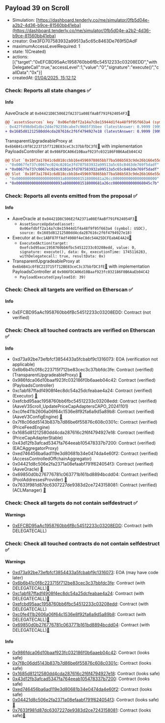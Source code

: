 ## Payload 39 on Scroll

- Simulation: [https://dashboard.tenderly.co/me/simulator/0fb5d04e-a2b2-4d36-b9ce-81560bb41eba](https://dashboard.tenderly.co/me/simulator/0fb5d04e-a2b2-4d36-b9ce-81560bb41eba)
- creator: 0xe3FD707583932a99513a5c65c8463De769f5DAdF
- maximumAccessLevelRequired: 1
- state: 1(Created)
- actions: [{"target":"0xEFCBD95aAc1958760bb6fBc54512233c03208EDD","withDelegateCall":true,"accessLevel":1,"value":"0","signature":"execute()","callData":"0x"}]
- createdAt: [01/04/2025, 15:12:12](https://scrollscan.com/tx/0x368092ac8b1881a9785036935bbff028599072ca3e64399809784730e2ffb7b2)

### Check: Reports all state changes :white_check_mark:

#### Info


AaveOracle at `0x04421D8C506E2fA2371a08EfAaBf791F624054F3`[:ghost:](https://github.com/bgd-labs/aave-address-book "AaveV3Scroll.ORACLE")
```diff
@@ `assetsSources` key `0x06efdbff2a14a7c8e15944d1f4a48f9f95f663a4 (symbol: USDC)` @@
- 0x427fd98dbd1dbc2d4e792350cabe7c9665f35bee (latestAnswer: 0.9999 [99999041, 8 decimals], description: Capped USDC/USD)
+ 0x1685d81212580dd4cda287616c2f6f4794927e18 (latestAnswer: 0.9999 [99999041, 8 decimals], description: Capped USDC/USD)
```

TransparentUpgradeableProxy at `0x6b6B41c0f8C223715f712BE83ceC3c37bbfDC3fE`[:ghost:](https://github.com/bgd-labs/aave-address-book "GovernanceV3Scroll.PAYLOADS_CONTROLLER") with implementation PayloadsController at `0x986FDCA06d10Baaf923fc032186F0B6AaEb04C42`
```diff
@@ Slot `0x10f3a17841c6d818ccbb16e4596978865bb77ba586b583c9de26b166e55de864` @@
- "0x0067fe737c0067ec024c0201e3fd707583932a99513a5c65c8463de769f5dadf"
+ "0x0067fe737c0067ec024c0301e3fd707583932a99513a5c65c8463de769f5dadf"
@@ Slot `0x10f3a17841c6d818ccbb16e4596978865bb77ba586b583c9de26b166e55de865` @@
- "0x000000000000000000093a80000001518000681a26cc00000000000000000000"
+ "0x000000000000000000093a80000001518000681a26cc00000000000068045c7b"
```


### Check: Reports all events emitted from the proposal :white_check_mark:

#### Info

- AaveOracle at `0x04421D8C506E2fA2371a08EfAaBf791F624054F3`[:ghost:](https://github.com/bgd-labs/aave-address-book "AaveV3Scroll.ORACLE")
  - `AssetSourceUpdated(asset: 0x06efdbff2a14a7c8e15944d1f4a48f9f95f663a4 (symbol: USDC), source: 0x1685d81212580dd4cda287616c2f6f4794927e18)`
- Executor at `0xc1ABF87FfAdf4908f4eC8dc54A25DCFEabAE4A24`[:ghost:](https://github.com/bgd-labs/aave-address-book "AaveV3Scroll.ACL_ADMIN, GovernanceV3Scroll.EXECUTOR_LVL_1")
  - `ExecutedAction(target: 0xefcbd95aac1958760bb6fbc54512233c03208edd, value: 0, signature: execute(), data: 0x, executionTime: 1745116283, withDelegatecall: true, resultData: 0x)`
- TransparentUpgradeableProxy at `0x6b6B41c0f8C223715f712BE83ceC3c37bbfDC3fE`[:ghost:](https://github.com/bgd-labs/aave-address-book "GovernanceV3Scroll.PAYLOADS_CONTROLLER") with implementation PayloadsController at `0x986FDCA06d10Baaf923fc032186F0B6AaEb04C42`
  - `PayloadExecuted(payloadId: 39)`

### Check: Check all targets are verified on Etherscan :white_check_mark:

#### Info

- 0xEFCBD95aAc1958760bb6fBc54512233c03208EDD: Contract (not verified) 

### Check: Check all touched contracts are verified on Etherscan :white_check_mark:

#### Info

- 0xd73a92be73efbfcf3854433a5fcbabf9c1316073: EOA (verification not applicable)
- 0x6b6b41c0f8c223715f712be83cec3c37bbfdc3fe: Contract (verified) (TransparentUpgradeableProxy) [:ghost:](https://github.com/bgd-labs/aave-address-book "GovernanceV3Scroll.PAYLOADS_CONTROLLER")
- 0x986fdca06d10baaf923fc032186f0b6aaeb04c42: Contract (verified) (PayloadsController) 
- 0xc1abf87ffadf4908f4ec8dc54a25dcfeabae4a24: Contract (verified) (Executor) [:ghost:](https://github.com/bgd-labs/aave-address-book "AaveV3Scroll.ACL_ADMIN, GovernanceV3Scroll.EXECUTOR_LVL_1")
- 0xefcbd95aac1958760bb6fbc54512233c03208edd: Contract (verified) (AaveV3Scroll_UpdatePriceCapAdaptersCAPO_20241101) 
- 0xc0fe411b2606a06f64c1536e8f92fa6a9d5a89b8: Contract (verified) (AaveV3ConfigEngine) [:ghost:](https://github.com/bgd-labs/aave-address-book "AaveV3Scroll.CONFIG_ENGINE")
- 0x7f8c06dd5143b837b7d86be6f55876c608c0301c: Contract (verified) (PriceFeedEngine) 
- 0x1685d81212580dd4cda287616c2f6f4794927e18: Contract (verified) (PriceCapAdapterStable) 
- 0x43d12fb3afcad5347fa764eeab105478337b7200: Contract (verified) (EACAggregatorProxy) 
- 0xed746456ba6ad119e3d80681b34e0474da4e60f2: Contract (verified) (AccessControlledOffchainAggregator) 
- 0x04421d8c506e2fa2371a08efaabf791f624054f3: Contract (verified) (AaveOracle) [:ghost:](https://github.com/bgd-labs/aave-address-book "AaveV3Scroll.ORACLE")
- 0x69850d0b276776781c063771b161bd8894bcdd04: Contract (verified) (PoolAddressesProvider) [:ghost:](https://github.com/bgd-labs/aave-address-book "AaveV3Scroll.POOL_ADDRESSES_PROVIDER")
- 0x7633f981d87dc6307227de9383d2ce7243158081: Contract (verified) (ACLManager) [:ghost:](https://github.com/bgd-labs/aave-address-book "AaveV3Scroll.ACL_MANAGER")

### Check: Check all targets do not contain selfdestruct :white_check_mark:

#### Warnings

- [0xEFCBD95aAc1958760bb6fBc54512233c03208EDD](https://scrollscan.com/address/0xEFCBD95aAc1958760bb6fBc54512233c03208EDD): Contract (with DELEGATECALL)

### Check: Check all touched contracts do not contain selfdestruct :white_check_mark:

#### Warnings

- [0xd73a92be73efbfcf3854433a5fcbabf9c1316073](https://scrollscan.com/address/0xd73a92be73efbfcf3854433a5fcbabf9c1316073): EOA (may have code later)
- [0x6b6b41c0f8c223715f712be83cec3c37bbfdc3fe](https://scrollscan.com/address/0x6b6b41c0f8c223715f712be83cec3c37bbfdc3fe): Contract (with DELEGATECALL)[:ghost:](https://github.com/bgd-labs/aave-address-book "GovernanceV3Scroll.PAYLOADS_CONTROLLER")
- [0xc1abf87ffadf4908f4ec8dc54a25dcfeabae4a24](https://scrollscan.com/address/0xc1abf87ffadf4908f4ec8dc54a25dcfeabae4a24): Contract (with DELEGATECALL)[:ghost:](https://github.com/bgd-labs/aave-address-book "AaveV3Scroll.ACL_ADMIN, GovernanceV3Scroll.EXECUTOR_LVL_1")
- [0xefcbd95aac1958760bb6fbc54512233c03208edd](https://scrollscan.com/address/0xefcbd95aac1958760bb6fbc54512233c03208edd): Contract (with DELEGATECALL)
- [0xc0fe411b2606a06f64c1536e8f92fa6a9d5a89b8](https://scrollscan.com/address/0xc0fe411b2606a06f64c1536e8f92fa6a9d5a89b8): Contract (with DELEGATECALL)[:ghost:](https://github.com/bgd-labs/aave-address-book "AaveV3Scroll.CONFIG_ENGINE")
- [0x69850d0b276776781c063771b161bd8894bcdd04](https://scrollscan.com/address/0x69850d0b276776781c063771b161bd8894bcdd04): Contract (with DELEGATECALL)[:ghost:](https://github.com/bgd-labs/aave-address-book "AaveV3Scroll.POOL_ADDRESSES_PROVIDER")

#### Info

- [0x986fdca06d10baaf923fc032186f0b6aaeb04c42](https://scrollscan.com/address/0x986fdca06d10baaf923fc032186f0b6aaeb04c42): Contract (looks safe)
- [0x7f8c06dd5143b837b7d86be6f55876c608c0301c](https://scrollscan.com/address/0x7f8c06dd5143b837b7d86be6f55876c608c0301c): Contract (looks safe)
- [0x1685d81212580dd4cda287616c2f6f4794927e18](https://scrollscan.com/address/0x1685d81212580dd4cda287616c2f6f4794927e18): Contract (looks safe)
- [0x43d12fb3afcad5347fa764eeab105478337b7200](https://scrollscan.com/address/0x43d12fb3afcad5347fa764eeab105478337b7200): Contract (looks safe)
- [0xed746456ba6ad119e3d80681b34e0474da4e60f2](https://scrollscan.com/address/0xed746456ba6ad119e3d80681b34e0474da4e60f2): Contract (looks safe)
- [0x04421d8c506e2fa2371a08efaabf791f624054f3](https://scrollscan.com/address/0x04421d8c506e2fa2371a08efaabf791f624054f3): Contract (looks safe)[:ghost:](https://github.com/bgd-labs/aave-address-book "AaveV3Scroll.ORACLE")
- [0x7633f981d87dc6307227de9383d2ce7243158081](https://scrollscan.com/address/0x7633f981d87dc6307227de9383d2ce7243158081): Contract (looks safe)[:ghost:](https://github.com/bgd-labs/aave-address-book "AaveV3Scroll.ACL_MANAGER")

